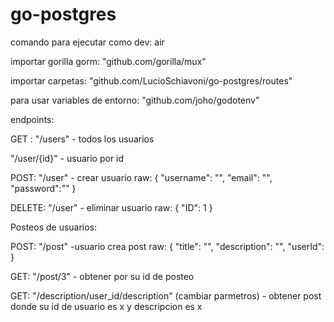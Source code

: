 # go-postgres


comando para ejecutar como dev:
air 

importar gorilla gorm:
"github.com/gorilla/mux"

importar carpetas: 
"github.com/LucioSchiavoni/go-postgres/routes"

para usar variables de entorno:
"github.com/joho/godotenv"


endpoints: 

GET :
"/users"  - todos los usuarios

"/user/{id}"  - usuario por id

POST:
"/user" - crear usuario 
raw:
{
    "username": "",
    "email": "",
    "password":""
}

DELETE:
"/user" - eliminar usuario 
raw:
{
    "ID": 1
}


Posteos de usuarios:

POST:
"/post" -usuario crea post
raw:
{
    "title": "",
    "description": "",
    "userId": 
}

GET:
"/post/3"  - obtener por su id de posteo

GET:
"/description/user_id/description" (cambiar parmetros) - obtener post donde su id de usuario es x y descripcion es x

